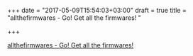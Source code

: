 +++
date = "2017-05-09T15:54:03+03:00"
draft = true
title = "allthefirmwares - Go! Get all the firmwares! "

+++

<p><a href="https://t.co/4DQ4IpCAjT">allthefirmwares - Go! Get all the firmwares! </a></p>